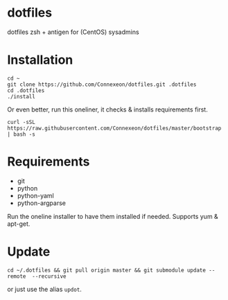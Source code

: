 # dotfiles
dotfiles zsh + antigen for (CentOS) sysadmins

# Installation
```
cd ~
git clone https://github.com/Connexeon/dotfiles.git .dotfiles
cd .dotfiles
./install
```

Or even better, run this oneliner, it checks & installs requirements first.
```
curl -sSL https://raw.githubusercontent.com/Connexeon/dotfiles/master/bootstrap | bash -s
```

# Requirements

- git
- python
- python-yaml
- python-argparse

Run the oneline installer to have them installed if needed. Supports yum & apt-get.

# Update
```
cd ~/.dotfiles && git pull origin master && git submodule update --remote  --recursive
```
or just use the alias `updot`.
